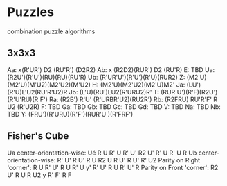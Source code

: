 # Puzzles
combination puzzle algorithms

## 3x3x3
Aa: x(R'UR') D2 (RU'R') (D2R2)
Ab: x (R2D2)(RUR') D2 (RU'R)
E:  TBD
Ua: (R2U')(R'U')(RU)(RU)(RU'R)
Ub: (R'UR'U')(R'U')(R'U)(RUR2)
Z:  (M2'U)(M2'U)(M'U2)(M2'U2)(M'U2)
H:  (M2'U)(M2'U2)(M2'U)M2'
Ja: (LU')(R'U)L'U2(RU'R'U2)R
Jb: (L'U)(RU')LU2(R'URU2)R'
T:  (RUR'U')(R'F)(R2U')(R'U'RU)(R'F')
Ra: (R2B') R'U' (R'URBR'U2)(RU2R')
Rb: (R2FRU) RU'R'F' R U2 (R'U2R)
F:  TBD
Ga: TBD
Gb: TBD
Gc: TBD
Gd: TBD
V:  TBD
Na: TBD
Nb: TBD
Y:  (FRU')(R'URU)(R'F')(RUR'U')(R'FRF')

## Fisher's Cube
Ua center-orientation-wise: Ué R U R' U R' U' R2 U' R' U R' U R
Ub center-orientation-wise: R' U' R U' R U R2 U R U' R U' R' U2
Parity on Right 'corner': R U R' U' R U R' U y' R' U' R U R' U' R
Parity on Front 'corner': R2 U' R U R U2 y R' F' R F
